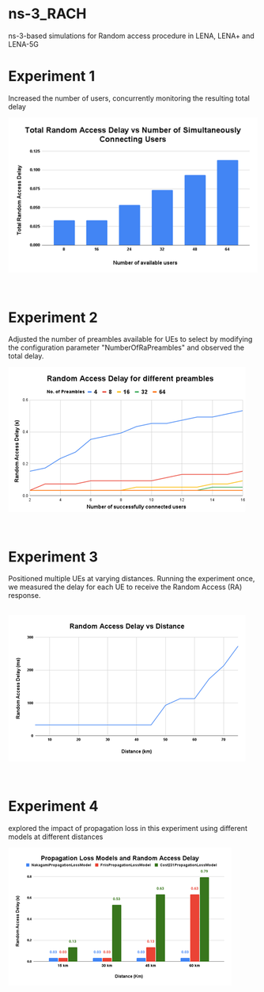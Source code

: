 # ns-3_RACH
ns-3-based simulations for Random access procedure in LENA, LENA+ and LENA-5G


# Experiment 1
Increased the number of users, concurrently monitoring the resulting total delay 
<br /> 

 ![alt text](https://github.com/tahenan/ns-3_RACH/blob/main/images/exp1.png)

<br />

# Experiment 2
Adjusted the number of preambles available for UEs to select by modifying the configuration parameter "NumberOfRaPreambles" and observed the total delay.
<br /> 

 ![alt text](https://github.com/tahenan/ns-3_RACH/blob/main/images/exp2.png)

<br />


# Experiment 3
Positioned multiple UEs at varying distances. Running the experiment once, we measured the delay for each UE to receive the Random Access (RA) response.  
<br /> 

 ![alt text](https://github.com/tahenan/ns-3_RACH/blob/main/images/exp3.png)

<br />


# Experiment 4
explored the impact of propagation loss in this experiment using different models at different distances
<br /> 

 ![alt text](https://github.com/tahenan/ns-3_RACH/blob/main/images/exp4.png)

<br />


